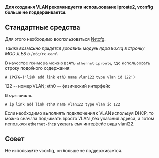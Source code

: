 **Для создания VLAN рекомендуется использование iproute2, vconfig больше не поддерживается.**

## Стандартные средства

Для этого необходимо воспользоваться [Netcfg](/index.php/Netcfg "Netcfg").

_Также возможно придется добавить модуль ядра 8021q в строчку MODULES в `/etc/rc.conf`._

В качестве примера можно взять `ethernet-iproute`, где использовать строку подобного содержания:

```
# IPCFG=('link add link eth0 name vlan122 type vlan id 122')

```

122 -- номер VLAN; eth0 -- физический интерфейс

В оригинале:

```
# ip link add link eth0 name vlan122 type vlan id 122

```

Если необходимо выполнять подключения к VLAN используя DHCP, то можно сначала поднимать просто VLAN ,без указания адреса, а потом используя `ethernet-dhcp` указать ему интерфейс вида vlan122.

## Совет

Не используйте vconfig, он больше не поддерживается.